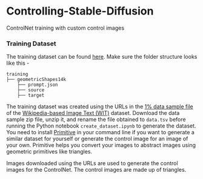 # Controlling-Stable-Diffusion
ControlNet training with custom control images

### Training Dataset

The training dataset can be found [here](https://www.kaggle.com/datasets/rishabhsrivastava66/images-made-up-of-geometric-shapes-controlnet/data). Make sure the folder structure looks like this - 

    training
    ├── geometricShapes14k
        ├── prompt.json
        ├── source
        ├── target

The training dataset was created using the URLs in the [1% data sample file](https://storage.googleapis.com/gresearch/wit/wit_v1.train.all-1percent_sample.tsv.gz) of the [Wikipedia-based Image Text (WIT)](https://github.com/google-research-datasets/wit/blob/main/DATA.md) dataset. Download the data sample zip file, unzip it, and rename the file obtained to `data.tsv` before running the Python notebook `create_dataset.ipynb` to generate the dataset. You need to install [Primitive](https://github.com/fogleman/primitive) in your command line if you want to generate a similar dataset for yourself or generate the control image for an image of your own. Primitive helps you convert your images to abstract images using geometric primitives like triangles.

Images downloaded using the URLs are used to generate the control images for the ControlNet. The control images are made up of triangles. 
